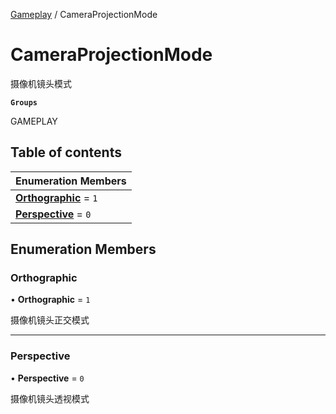 [Gameplay](../modules/Gameplay.Gameplay.md) / CameraProjectionMode

# CameraProjectionMode <Badge type="tip" text="Enumeration" /> <Score text="CameraProjectionMode" />

摄像机镜头模式

**`Groups`**

GAMEPLAY

## Table of contents

| Enumeration Members |
| :-----|
| **[Orthographic](Gameplay.CameraProjectionMode.md#orthographic)** = ``1`` <br> |
| **[Perspective](Gameplay.CameraProjectionMode.md#perspective)** = ``0`` <br> |

## Enumeration Members

### Orthographic <Score text="Orthographic" /> 

• **Orthographic** = ``1``

摄像机镜头正交模式

___

### Perspective <Score text="Perspective" /> 

• **Perspective** = ``0``

摄像机镜头透视模式
